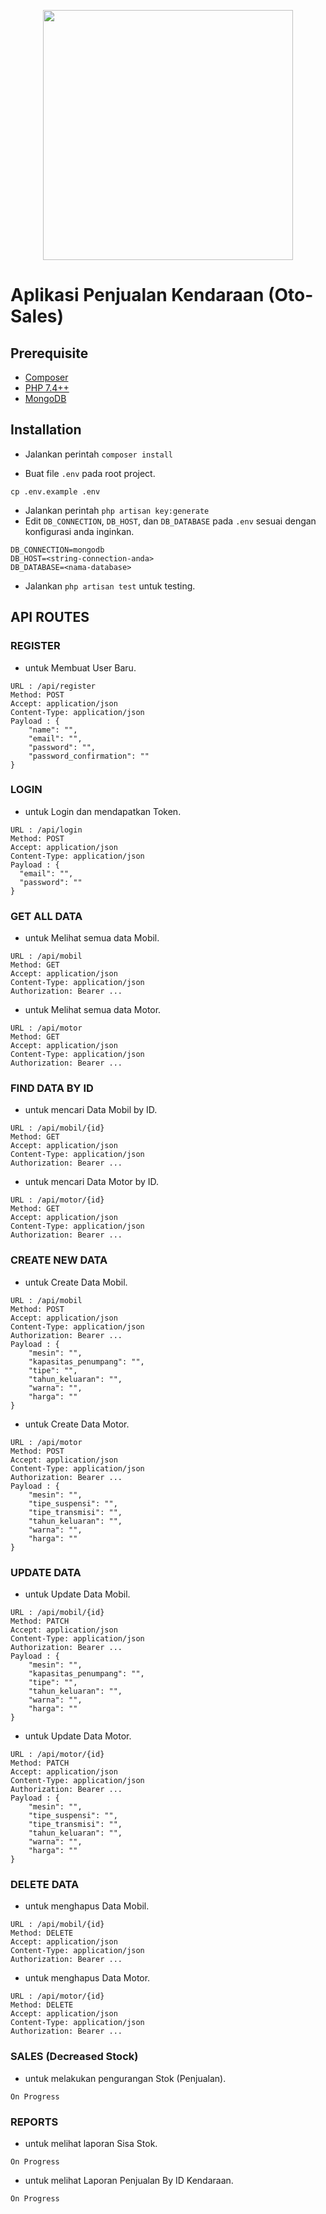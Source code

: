 <p align="center"><a href="https://laravel.com" target="_blank"><img src="https://raw.githubusercontent.com/laravel/art/master/logo-lockup/5%20SVG/2%20CMYK/1%20Full%20Color/laravel-logolockup-cmyk-red.svg" width="400"></a></p>

# Aplikasi Penjualan Kendaraan (Oto-Sales)

## Prerequisite

- [Composer](https://getcomposer.org/)
- [PHP 7.4++](https://www.php.net/)
- [MongoDB](https://www.mongodb.com/)



## Installation

- Jalankan perintah `composer install`

- Buat file `.env` pada root project.
```
cp .env.example .env
```

- Jalankan perintah `php artisan key:generate`
- Edit `DB_CONNECTION`, `DB_HOST`, dan `DB_DATABASE` pada `.env` sesuai dengan konfigurasi anda inginkan.
```
DB_CONNECTION=mongodb
DB_HOST=<string-connection-anda>
DB_DATABASE=<nama-database>
```

- Jalankan `php artisan test` untuk testing.





## API ROUTES

### REGISTER

- untuk Membuat User Baru.
```
URL : /api/register
Method: POST
Accept: application/json
Content-Type: application/json
Payload : {
    "name": "",
    "email": "",
    "password": "",
    "password_confirmation": ""
}
```

### LOGIN


- untuk Login dan mendapatkan Token.
```
URL : /api/login
Method: POST
Accept: application/json
Content-Type: application/json
Payload : {
  "email": "",
  "password": ""
}
```


### GET ALL DATA


- untuk Melihat semua data Mobil.
```
URL : /api/mobil
Method: GET
Accept: application/json
Content-Type: application/json
Authorization: Bearer ...
```


- untuk Melihat semua data Motor.
```
URL : /api/motor
Method: GET
Accept: application/json
Content-Type: application/json
Authorization: Bearer ...
```



### FIND DATA BY ID


- untuk mencari Data Mobil by ID.
```
URL : /api/mobil/{id}
Method: GET
Accept: application/json
Content-Type: application/json
Authorization: Bearer ...
```


- untuk mencari Data Motor by ID.
```
URL : /api/motor/{id}
Method: GET
Accept: application/json
Content-Type: application/json
Authorization: Bearer ...
```



### CREATE NEW DATA


- untuk Create Data Mobil.
```
URL : /api/mobil
Method: POST
Accept: application/json
Content-Type: application/json
Authorization: Bearer ...
Payload : {
    "mesin": "",
    "kapasitas_penumpang": "",
    "tipe": "",
    "tahun_keluaran": "",
    "warna": "",
    "harga": ""
}
```


- untuk Create Data Motor.
```
URL : /api/motor
Method: POST
Accept: application/json
Content-Type: application/json
Authorization: Bearer ...
Payload : {
    "mesin": "",
    "tipe_suspensi": "",
    "tipe_transmisi": "",
    "tahun_keluaran": "",
    "warna": "",
    "harga": ""
}
```



### UPDATE DATA


- untuk Update Data Mobil.
```
URL : /api/mobil/{id}
Method: PATCH
Accept: application/json
Content-Type: application/json
Authorization: Bearer ...
Payload : {
    "mesin": "",
    "kapasitas_penumpang": "",
    "tipe": "",
    "tahun_keluaran": "",
    "warna": "",
    "harga": ""
}
```


- untuk Update Data Motor.
```
URL : /api/motor/{id}
Method: PATCH
Accept: application/json
Content-Type: application/json
Authorization: Bearer ...
Payload : {
    "mesin": "",
    "tipe_suspensi": "",
    "tipe_transmisi": "",
    "tahun_keluaran": "",
    "warna": "",
    "harga": ""
}
```



### DELETE DATA


- untuk menghapus Data Mobil.
```
URL : /api/mobil/{id}
Method: DELETE
Accept: application/json
Content-Type: application/json
Authorization: Bearer ...
```


- untuk menghapus Data Motor.
```
URL : /api/motor/{id}
Method: DELETE
Accept: application/json
Content-Type: application/json
Authorization: Bearer ...
```




### SALES (Decreased Stock)


- untuk melakukan pengurangan Stok (Penjualan).
```
On Progress
```




### REPORTS


- untuk melihat laporan Sisa Stok.
```
On Progress
```


- untuk melihat Laporan Penjualan By ID Kendaraan.
```
On Progress
```

